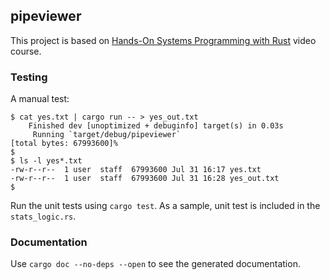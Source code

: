 ## pipeviewer

This project is based on [Hands-On Systems Programming with Rust](https://www.packtpub.com/programming/hands-on-systems-programming-with-rust-video) video course.

### Testing

A manual test:
```shell
$ cat yes.txt | cargo run -- > yes_out.txt
    Finished dev [unoptimized + debuginfo] target(s) in 0.03s
     Running `target/debug/pipeviewer`
[total bytes: 67993600]%
$ 
$ ls -l yes*.txt
-rw-r--r--  1 user  staff  67993600 Jul 31 16:17 yes.txt
-rw-r--r--  1 user  staff  67993600 Jul 31 16:28 yes_out.txt
$ 
```

Run the unit tests using `cargo test`.
As a sample, unit test is included in the `stats_logic.rs`.

### Documentation

Use `cargo doc --no-deps --open` to see the generated documentation.
